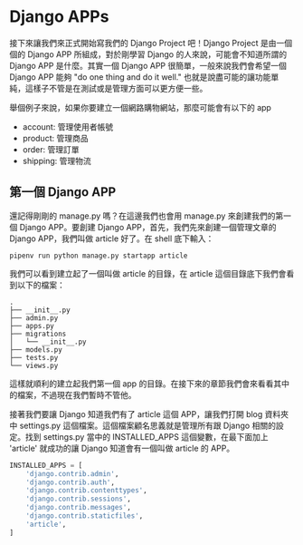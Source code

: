 # Django APPs

接下來讓我們來正式開始寫我們的 Django Project 吧！Django Project 是由一個個的 Django APP 所組成，對於剛學習 Django 的人來說，可能會不知道所謂的 Django APP 是什麼。其實一個 Django APP 很簡單，一般來說我們會希望一個 Django APP 能夠 "do one thing and do it well." 也就是說盡可能的讓功能單純，這樣子不管是在測試或是管理方面可以更方便一些。

舉個例子來說，如果你要建立一個網路購物網站，那麼可能會有以下的 app

* account: 管理使用者帳號
* product: 管理商品
* order: 管理訂單
* shipping: 管理物流

## 第一個 Django APP

還記得剛剛的 manage.py 嗎？在這邊我們也會用 manage.py 來創建我們的第一個 Django APP。要創建 Django APP，首先，我們先來創建一個管理文章的 Django APP，我們叫做 article 好了。在 shell 底下輸入：

```
pipenv run python manage.py startapp article
```

我們可以看到建立起了一個叫做 article 的目錄，在 article 這個目錄底下我們會看到以下的檔案：

```
.
├── __init__.py
├── admin.py
├── apps.py
├── migrations
│   └── __init__.py
├── models.py
├── tests.py
└── views.py
```

這樣就順利的建立起我們第一個 app 的目錄。在接下來的章節我們會來看看其中的檔案，不過現在我們暫時不管他。

接著我們要讓 Django 知道我們有了 article 這個 APP，讓我們打開 blog 資料夾中 settings.py 這個檔案。這個檔案顧名思義就是管理所有跟 Django 相關的設定。找到 settings.py 當中的 INSTALLED_APPS 這個變數，在最下面加上 'article' 就成功的讓 Django 知道會有一個叫做 article 的 APP。

```python
INSTALLED_APPS = [
    'django.contrib.admin',
    'django.contrib.auth',
    'django.contrib.contenttypes',
    'django.contrib.sessions',
    'django.contrib.messages',
    'django.contrib.staticfiles',
    'article',
]
```
